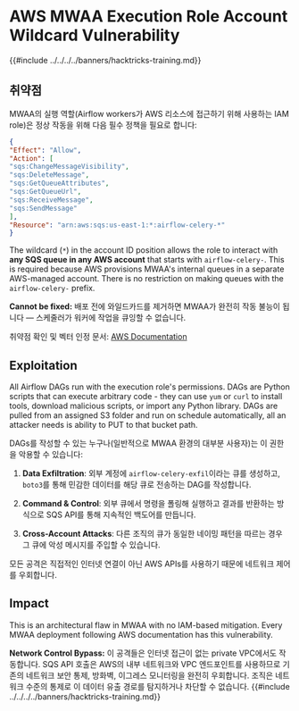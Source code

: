 # AWS MWAA Execution Role Account Wildcard Vulnerability

{{#include ../../../../banners/hacktricks-training.md}}

## 취약점

MWAA의 실행 역할(Airflow workers가 AWS 리소스에 접근하기 위해 사용하는 IAM role)은 정상 작동을 위해 다음 필수 정책을 필요로 합니다:
```json
{
"Effect": "Allow",
"Action": [
"sqs:ChangeMessageVisibility",
"sqs:DeleteMessage",
"sqs:GetQueueAttributes",
"sqs:GetQueueUrl",
"sqs:ReceiveMessage",
"sqs:SendMessage"
],
"Resource": "arn:aws:sqs:us-east-1:*:airflow-celery-*"
}
```
The wildcard (`*`) in the account ID position allows the role to interact with **any SQS queue in any AWS account** that starts with `airflow-celery-`. This is required because AWS provisions MWAA's internal queues in a separate AWS-managed account. There is no restriction on making queues with the `airflow-celery-` prefix.

**Cannot be fixed:** 배포 전에 와일드카드를 제거하면 MWAA가 완전히 작동 불능이 됩니다 — 스케줄러가 워커에 작업을 큐잉할 수 없습니다.

취약점 확인 및 벡터 인정 문서: [AWS Documentation](https://docs.aws.amazon.com/mwaa/latest/userguide/mwaa-create-role.html)

## Exploitation

All Airflow DAGs run with the execution role's permissions. DAGs are Python scripts that can execute arbitrary code - they can use `yum` or `curl` to install tools, download malicious scripts, or import any Python library. DAGs are pulled from an assigned S3 folder and run on schedule automatically, all an attacker needs is ability to PUT to that bucket path.

DAGs를 작성할 수 있는 누구나(일반적으로 MWAA 환경의 대부분 사용자)는 이 권한을 악용할 수 있습니다:

1. **Data Exfiltration**: 외부 계정에 `airflow-celery-exfil`이라는 큐를 생성하고, `boto3`를 통해 민감한 데이터를 해당 큐로 전송하는 DAG를 작성합니다.

2. **Command & Control**: 외부 큐에서 명령을 폴링해 실행하고 결과를 반환하는 방식으로 SQS API를 통해 지속적인 백도어를 만듭니다.

3. **Cross-Account Attacks**: 다른 조직의 큐가 동일한 네이밍 패턴을 따르는 경우 그 큐에 악성 메시지를 주입할 수 있습니다.

모든 공격은 직접적인 인터넷 연결이 아닌 AWS APIs를 사용하기 때문에 네트워크 제어를 우회합니다.

## Impact

This is an architectural flaw in MWAA with no IAM-based mitigation. Every MWAA deployment following AWS documentation has this vulnerability.

**Network Control Bypass:** 이 공격들은 인터넷 접근이 없는 private VPC에서도 작동합니다. SQS API 호출은 AWS의 내부 네트워크와 VPC 엔드포인트를 사용하므로 기존의 네트워크 보안 통제, 방화벽, 이그레스 모니터링을 완전히 우회합니다. 조직은 네트워크 수준의 통제로 이 데이터 유출 경로를 탐지하거나 차단할 수 없습니다.
{{#include ../../../../banners/hacktricks-training.md}}
